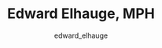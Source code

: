 ---
# this is autogenerated: do not edit
title: Edward Elhauge, MPH
author: edward_elhauge
layout: author-bio
jobtitle: Specialist
bio: 
type: member
excerpt: ""
header:
  teaser: /assets/images/people/bio-elhauge.jpg
papers: 
---